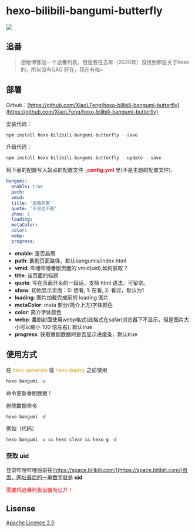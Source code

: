 # hexo-bilibili-bangumi-butterfly

![](https://fp1.fghrsh.net/2021/02/16/18f1c5a45a473786b01cc39bebc92a44.png!webp)

## 追番

> 想给博客加一个追番列表，但是我在去年（2020年）没找到那些关于hexo的，所以没有QAQ
> 好在，现在有啦~

## 部署

Github：[https://github.com/XiaoLFeng/hexo-bilibili-bangumi-butterfly](https://github.com/XiaoLFeng/hexo-bilibili-bangumi-butterfly)

安装代码：

```powershell
npm install hexo-bilibili-bangumi-butterfly --save
```

升级代码：

```powershell
npm install hexo-bilibili-bangumi-butterfly --update --save
```

将下面的配置写入站点的配置文件 **<font color="red">_config.yml</font>** 里(不是主题的配置文件).

```yml
bangumi:
  enable: true
  path:
  vmid:
  title: '追番列表'
  quote: '不宅也不肥'
  show: 1
  loading:
  metaColor:
  color:
  webp:
  progress:
```

* **enable**: 是否启用
* **path**: 番剧页面路径，默认bangumis/index.html
* **vmid**: 哔哩哔哩番剧页面的 vmid(uid),如何获取？
* **title**: 该页面的标题
* **quote**: 写在页面开头的一段话，支持 html 语法，可留空。
* **show**: 初始显示页面：0: 想看, 1: 在看, 2: 看过，默认为1
* **loading**: 图片加载完成前的 loading 图片
* **metaColor**: meta 部分(简介上方)字体颜色
* **color**: 简介字体颜色
* **webp**: 番剧封面使用webp格式(此格式在safari浏览器下不显示，但是图片大小可以缩小 100 倍左右), 默认true
* **progress**: 获取番剧数据时是否显示进度条，默认true

## 使用方式

在 <font color="#DAA520">hexo generate</font> 或 <font color="#DAA520">hexo deploy</font> 之前使用

```powershell
hexo bangumi -u
```
命令更新番剧数据！

删除数据命令

```powershell
hexo bangumi -d
```

例如（代码）

```powershell
hexo bangumi -u && hexo clean && hexo g -d
```

### 获取 uid

登录哔哩哔哩后前往[https://space.bilibili.com/](https://space.bilibili.com/)页面，网址最后的一串数字就是 **uid**

<font color="red">需要将追番列表设置为公开！</font>

## Lisense

[Apache Licence 2.0](https://github.com/XiaoLFeng/hexo-bilibili-bangumi-butterfly/blob/master/LICENSE)
